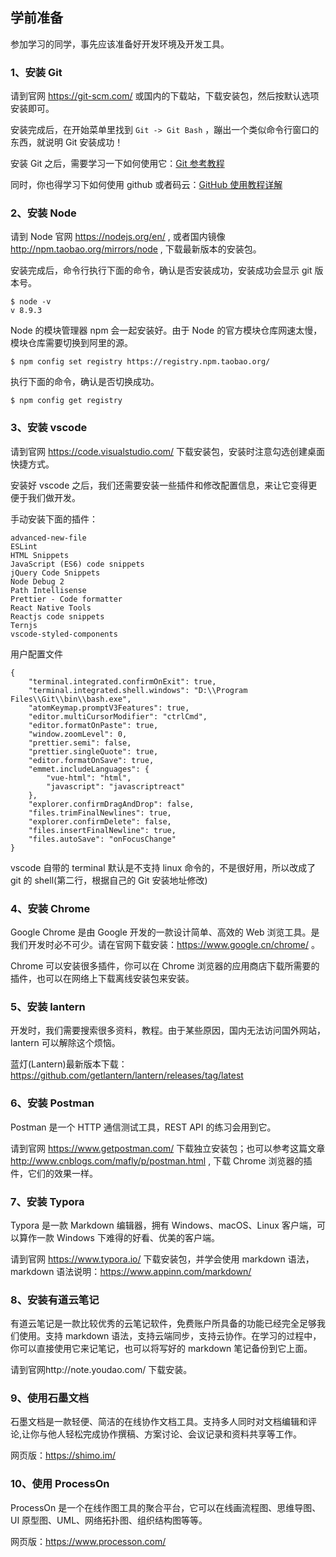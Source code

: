 ## 学前准备

参加学习的同学，事先应该准备好开发环境及开发工具。

### 1、安装 Git

请到官网 https://git-scm.com/ 或国内的下载站，下载安装包，然后按默认选项安装即可。

安装完成后，在开始菜单里找到 `Git -> Git Bash` ，蹦出一个类似命令行窗口的东西，就说明 Git 安装成功！

安装 Git 之后，需要学习一下如何使用它：[Git 参考教程](https://ideepspace.gitbooks.io/git/content/)

同时，你也得学习下如何使用 github 或者码云：[GitHub 使用教程详解](http://blog.csdn.net/kabulore/article/details/51801337)

### 2、安装 Node

请到 Node 官网 https://nodejs.org/en/ , 或者国内镜像 http://npm.taobao.org/mirrors/node , 下载最新版本的安装包。

安装完成后，命令行执行下面的命令，确认是否安装成功，安装成功会显示 git 版本号。

```
$ node -v
v 8.9.3
```

Node 的模块管理器 npm 会一起安装好。由于 Node 的官方模块仓库网速太慢，模块仓库需要切换到阿里的源。

```
$ npm config set registry https://registry.npm.taobao.org/
```

执行下面的命令，确认是否切换成功。

```
$ npm config get registry
```

### 3、安装 vscode

请到官网 https://code.visualstudio.com/ 下载安装包，安装时注意勾选创建桌面快捷方式。

安装好 vscode 之后，我们还需要安装一些插件和修改配置信息，来让它变得更便于我们做开发。

手动安装下面的插件：

```
advanced-new-file
ESLint
HTML Snippets
JavaScript (ES6) code snippets
jQuery Code Snippets
Node Debug 2
Path Intellisense
Prettier - Code formatter
React Native Tools
Reactjs code snippets
Ternjs
vscode-styled-components
```

用户配置文件

```
{
    "terminal.integrated.confirmOnExit": true,
    "terminal.integrated.shell.windows": "D:\\Program Files\\Git\\bin\\bash.exe",
    "atomKeymap.promptV3Features": true,
    "editor.multiCursorModifier": "ctrlCmd",
    "editor.formatOnPaste": true,
    "window.zoomLevel": 0,
    "prettier.semi": false,
    "prettier.singleQuote": true,
    "editor.formatOnSave": true,
    "emmet.includeLanguages": {
        "vue-html": "html",
        "javascript": "javascriptreact"
    },
    "explorer.confirmDragAndDrop": false,
    "files.trimFinalNewlines": true,
    "explorer.confirmDelete": false,
    "files.insertFinalNewline": true,
    "files.autoSave": "onFocusChange"
}
```

vscode 自带的 terminal 默认是不支持 linux 命令的，不是很好用，所以改成了 git 的 shell(第二行，根据自己的 Git 安装地址修改)

### 4、安装 Chrome

Google Chrome 是由 Google 开发的一款设计简单、高效的 Web 浏览工具。是我们开发时必不可少。请在官网下载安装：https://www.google.cn/chrome/ 。

Chrome 可以安装很多插件，你可以在 Chrome 浏览器的应用商店下载所需要的插件，也可以在网络上下载离线安装包来安装。

### 5、安装 lantern

开发时，我们需要搜索很多资料，教程。由于某些原因，国内无法访问国外网站，lantern 可以解除这个烦恼。

蓝灯(Lantern)最新版本下载：https://github.com/getlantern/lantern/releases/tag/latest

### 6、安装 Postman

Postman 是一个 HTTP 通信测试工具，REST API 的练习会用到它。

请到官网 https://www.getpostman.com/ 下载独立安装包；也可以参考这篇文章 http://www.cnblogs.com/mafly/p/postman.html , 下载 Chrome 浏览器的插件，它们的效果一样。

### 7、安装 Typora

Typora 是一款 Markdown 编辑器，拥有 Windows、macOS、Linux 客户端，可以算作一款 Windows 下难得的好看、优美的客户端。

请到官网 https://www.typora.io/ 下载安装包，并学会使用 markdown 语法，markdown 语法说明：https://www.appinn.com/markdown/

### 8、安装有道云笔记

有道云笔记是一款比较优秀的云笔记软件，免费账户所具备的功能已经完全足够我们使用。支持 markdown 语法，支持云端同步，支持云协作。在学习的过程中，你可以直接使用它来记笔记，也可以将写好的 markdown 笔记备份到它上面。

请到官网http://note.youdao.com/ 下载安装。

### 9、使用石墨文档

石墨文档是一款轻便、简洁的在线协作文档工具。支持多人同时对文档编辑和评论,让你与他人轻松完成协作撰稿、方案讨论、会议记录和资料共享等工作。

网页版：https://shimo.im/

### 10、使用 ProcessOn

ProcessOn 是一个在线作图工具的聚合平台，它可以在线画流程图、思维导图、UI 原型图、UML、网络拓扑图、组织结构图等等。

网页版：https://www.processon.com/
